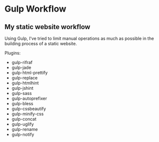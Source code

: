 # Gulp Workflow

## My static website workflow

Using Gulp, I've tried to limit manual operations as much as possible in the building process of a static website.

Plugins:

- gulp-rifraf
- gulp-jade
- gulp-html-prettify
- gulp-replace
- gulp-htmlhint
- gulp-jshint
- gulp-sass
- gulp-autoprefixer
- gulp-bless
- gulp-cssbeautify
- gulp-minify-css
- gulp-concat
- gulp-uglify
- gulp-rename
- gulp-notify
